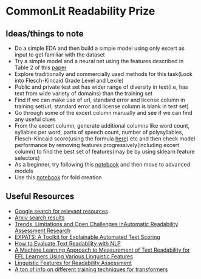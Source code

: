 # CommonLit Readability Prize

## Ideas/things to note

* Do a simple EDA and then build a simple model using only excert as input to get familiar with the dataset
* Try a simple model and a neural net using the features described in Table 2 of this [paper](https://www.aclweb.org/anthology/W12-2207.pdf)
* Explore traditionally and commercially used methods for this task(Look into Flesch-Kincaid Grade Level and Lexile)
* Public and private test set has wider range of diversity in text(i.e, has text from wide variety of domains) than the training set
* Find if we can make use of url, standard error and license column in training set(url, standard error and license column is blank in test set)
* Go through some of the excert column manually and see if we can find any useful clues
* From the excert column, generate additional columns like word count, syllables per word, parts of speech count, number of polysyllables, Flesch–Kincaid score(using the formula [here](https://en.wikipedia.org/wiki/Flesch%E2%80%93Kincaid_readability_tests)) etc and then check model performance by removing features progressively(including excert column) to find the best set of features(may be by using sklearn feature selectors)
* As a beginner, try following this [notebook](https://www.kaggle.com/abhishek/approaching-almost-any-nlp-problem-on-kaggle) and then move to advanced models
* Use this [notebook](https://www.kaggle.com/abhishek/step-1-create-folds) for fold creation

## Useful Resources
* [Google search for relevant resources](https://bit.ly/3g9xSYp)
* [Arxiv search results](https://arxiv.org/search/?query=text+readablity&searchtype=all&source=header)
* [Trends, Limitations and Open Challenges inAutomatic Readability Assessment Research](https://arxiv.org/pdf/2105.00973.pdf)
* [EXPATS: A Toolkit for Explainable Automated Text Scoring](https://arxiv.org/pdf/2104.03364.pdf)
* [How to Evaluate Text Readability with NLP](https://medium.com/glose-team/how-to-evaluate-text-readability-with-nlp-9c04bd3f46a2)
* [A Machine Learning Approach to Measurement of Text Readability for EFL Learners Using Various Linguistic Features](https://files.eric.ed.gov/fulltext/ED529383.pdf)
* [Linguistic Features for Readability Assessment](https://www.aclweb.org/anthology/2020.bea-1.1.pdf)
* [A ton of info on different training techniques for transformers](https://www.kaggle.com/c/commonlitreadabilityprize/discussion/241029)
